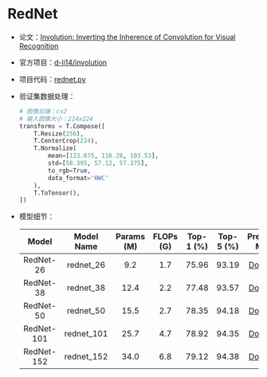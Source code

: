# RedNet
* 论文：[Involution: Inverting the Inherence of Convolution for Visual Recognition](https://arxiv.org/abs/2103.06255)
* 官方项目：[d-li14/involution](https://github.com/d-li14/involution)
* 项目代码：[rednet.py](../../../ppim/models/rednet.py)
* 验证集数据处理：

    ```python
    # 图像后端：cv2
    # 输入图像大小：224x224
    transforms = T.Compose([
        T.Resize(256),
        T.CenterCrop(224),
        T.Normalize(
            mean=[123.675, 116.28, 103.53],
            std=[58.395, 57.12, 57.375],
            to_rgb=True,
            data_format='HWC'
        ),
        T.ToTensor(),
    ])
    ```

* 模型细节：

    |         Model         |     Model Name        | Params (M) | FLOPs (G) | Top-1 (%) | Top-5 (%) |   Pretrained Model     |
    |:---------------------:|:---------------------:|:----------:|:---------:|:---------:|:---------:|:----------------------:|
    | RedNet-26             |     rednet_26         |  9.2       | 1.7       | 75.96     | 93.19     | [Download][rednet_26]  |
    | RedNet-38             |     rednet_38         | 12.4       | 2.2       | 77.48     | 93.57     | [Download][rednet_38]  |
    | RedNet-50             |     rednet_50         | 15.5       | 2.7       | 78.35     | 94.18     | [Download][rednet_50]  |
    | RedNet-101            |     rednet_101        | 25.7       | 4.7       | 78.92     | 94.35     | [Download][rednet_101] |
    | RedNet-152            |     rednet_152        | 34.0       | 6.8       | 79.12     | 94.38     | [Download][rednet_152] |


[rednet_26]:https://bj.bcebos.com/v1/ai-studio-online/14091d6c21774c5fb48d74723db7eaf22e1c5ff621154a588534cb92918c04e2?responseContentDisposition=attachment%3B%20filename%3Drednet26.pdparams
[rednet_38]:https://bj.bcebos.com/v1/ai-studio-online/3c11f732a7804f3d8f6ed2e0cca6da25c2925d841a4d43be8bde60a6d521bf89?responseContentDisposition=attachment%3B%20filename%3Drednet38.pdparams
[rednet_50]:https://bj.bcebos.com/v1/ai-studio-online/084442aeea424f419ce62934bed78af56d0d85d1179146f68dc2ccdf640f8bf3?responseContentDisposition=attachment%3B%20filename%3Drednet50.pdparams
[rednet_101]:https://bj.bcebos.com/v1/ai-studio-online/1527bc759488475981c2daef2f20a13bf181bf55b6b6487691ac0d829873d7df?responseContentDisposition=attachment%3B%20filename%3Drednet101.pdparams
[rednet_152]:https://bj.bcebos.com/v1/ai-studio-online/df78cfc5492541818761fd7f2d8652bffcb6c470c66848949ffd3fc3254ba461?responseContentDisposition=attachment%3B%20filename%3Drednet152.pdparams
